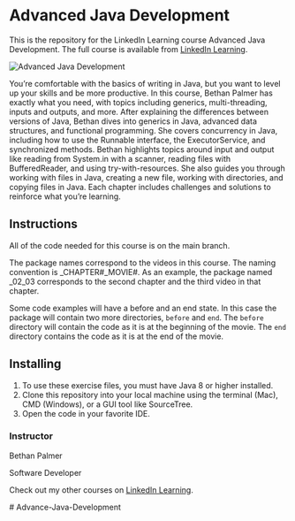 # Advanced Java Development
This is the repository for the LinkedIn Learning course Advanced Java Development. The full course is available from [LinkedIn Learning][lil-course-url].

![Advanced Java Development][lil-thumbnail-url] 

You’re comfortable with the basics of writing in Java, but you want to level up your skills and be more productive. In this course, Bethan Palmer has exactly what you need, with topics including generics, multi-threading, inputs and outputs, and more. After explaining the differences between versions of Java, Bethan dives into generics in Java, advanced data structures, and functional programming. She covers concurrency in Java, including how to use the Runnable interface, the ExecutorService, and synchronized methods. Bethan highlights topics around input and output like reading from System.in with a scanner, reading files with BufferedReader, and using try-with-resources. She also guides you through working with files in Java, creating a new file, working with directories, and copying files in Java. Each chapter includes challenges and solutions to reinforce what you’re learning.

## Instructions
All of the code needed for this course is on the main branch. 

The package names correspond to the videos in this course. The naming convention is _CHAPTER#_MOVIE#. As an example, the package named _02_03 corresponds to the second chapter and the third video in that chapter.

Some code examples will have a before and an end state. In this case the package will contain two more directories, `before` and `end`. The `before` directory will contain the code as it is at the beginning of the movie. The `end` directory contains the code as it is at the end of the movie.


## Installing
1. To use these exercise files, you must have Java 8 or higher installed.
2. Clone this repository into your local machine using the terminal (Mac), CMD (Windows), or a GUI tool like SourceTree.
3. Open the code in your favorite IDE.

### Instructor

Bethan Palmer 
                            
Software Developer

                            

Check out my other courses on [LinkedIn Learning](https://www.linkedin.com/learning/instructors/bethan-palmer).

[lil-course-url]: https://www.linkedin.com/learning/advanced-java-development?dApp=59033956
[lil-thumbnail-url]: https://media.licdn.com/dms/image/C4E0DAQGw3sFhiEecwQ/learning-public-crop_675_1200/0/1670989829357?e=2147483647&v=beta&t=e1ZCDsQq3979dg7TJ-4fhKqP-uZrkUNshZ5x4DEXZO0
#   A d v a n c e - J a v a - D e v e l o p m e n t  
 